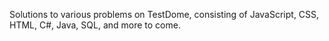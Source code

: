 Solutions to various problems on TestDome, consisting of JavaScript, CSS, HTML, C#, Java, SQL, and more to come.